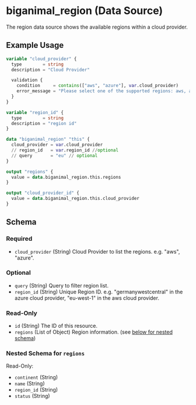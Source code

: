 # biganimal_region (Data Source)
The region data source shows the available regions within a cloud provider.

## Example Usage
```terraform
variable "cloud_provider" {
  type        = string
  description = "Cloud Provider"

  validation {
    condition     = contains(["aws", "azure"], var.cloud_provider)
    error_message = "Please select one of the supported regions: aws, azure."
  }
}

variable "region_id" {
  type        = string
  description = "region id"
}

data "biganimal_region" "this" {
  cloud_provider = var.cloud_provider
  // region_id   = var.region_id //optional
  // query       = "eu" // optional
}

output "regions" {
  value = data.biganimal_region.this.regions
}

output "cloud_provider_id" {
  value = data.biganimal_region.this.cloud_provider
}
```

<!-- schema generated by tfplugindocs -->
## Schema

### Required

- `cloud_provider` (String) Cloud Provider to list the regions. e.g. "aws", "azure".

### Optional

- `query` (String) Query to filter region list.
- `region_id` (String) Unique Region ID. e.g. "germanywestcentral" in the azure cloud provider, "eu-west-1" in the aws cloud provider.

### Read-Only

- `id` (String) The ID of this resource.
- `regions` (List of Object) Region information. (see [below for nested schema](#nestedatt--regions))

<a id="nestedatt--regions"></a>
### Nested Schema for `regions`

Read-Only:

- `continent` (String)
- `name` (String)
- `region_id` (String)
- `status` (String)
